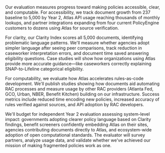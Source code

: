 
Our evaluation measures progress toward making policies accessible, clear, and computable. For accessibility, we track document growth from 237 baseline to 5,000 by Year 2, Atlas API usage reaching thousands of monthly lookups, and partner integrations expanding from four current PolicyEngine customers to dozens using Atlas for source verification.

For clarity, our Clarity Index scores all 5,000 documents, identifying problematic language patterns. We'll measure whether agencies adopt simpler language after seeing peer comparisons, track reduction in caseworker interpretation errors, and document time saved answering eligibility questions. Case studies will show how organizations using Atlas provide more accurate guidance—like caseworkers correctly explaining SNAP-to-Lifeline categorical eligibility.

For computability, we evaluate how Atlas accelerates rules-as-code development. We'll publish studies showing how documents aid automating RAC processes and measure usage by other RAC providers (Atlanta Fed, GCO, Urban, NBER, Benefit Kitchen) building on our infrastructure. Success metrics include reduced time encoding new policies, increased accuracy of rules verified against sources, and API adoption by RAC developers.

We'll budget for independent Year 2 evaluation assessing system-level impact: governments adopting clearer policy language based on Clarity findings, benefit screeners confidently embedding Atlas on their sites, agencies contributing documents directly to Atlas, and ecosystem-wide adoption of open computational standards. The evaluator will survey partners, analyze usage data, and validate whether we've achieved our mission of making fragmented policies work as one.